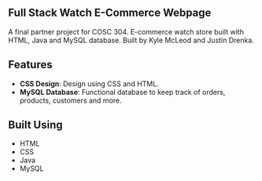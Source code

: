 ## Full Stack Watch E-Commerce Webpage

A final partner project for COSC 304. E-commerce watch store built with HTML, Java and MySQL database.
Built by Kyle McLeod and Justin Drenka.

## Features

- **CSS Design**: Design using CSS and HTML.
- **MySQL Database**: Functional database to keep track of orders, products, customers and more.

## Built Using

- HTML
- CSS
- Java
- MySQL
